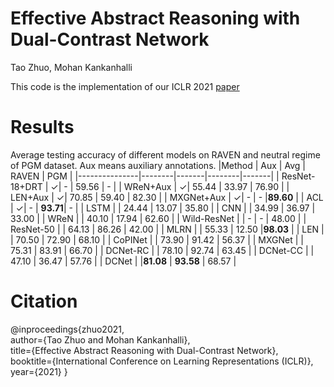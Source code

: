 # Effective Abstract Reasoning with Dual-Contrast Network
Tao Zhuo, Mohan Kankanhalli

This code is the implementation of our ICLR 2021 [paper](https://openreview.net/pdf?id=ldxlzGYWDmW)

# Results

Average testing accuracy of different models on RAVEN and neutral regime of PGM dataset. Aux means auxiliary annotations.
|Method         | Aux    | Avg   | RAVEN  | PGM   | 
|---------------|--------|-------|--------|-------|
| ResNet-18+DRT | &check;| -     |  59.56 |   -   |
| WReN+Aux      | &check;| 55.44 |  33.97 | 76.90 |
| LEN+Aux       | &check;| 70.85 |  59.40 | 82.30 |
| MXGNet+Aux    | &check;|  -    |   -    |**89.60** |
|  ACL          | &check;|  -    | **93.71**|  -  |
| LSTM          |        | 24.44 | 13.07  | 35.80 |
| CNN           |        | 34.99 | 36.97  | 33.00 |
| WReN          |        | 40.10 | 17.94  | 62.60 |
| Wild-ResNet   |        |  -    |  -     | 48.00 |
| ResNet-50     |        | 64.13 | 86.26  | 42.00 |
| MLRN          |        | 55.33 | 12.50  |**98.03** |
| LEN           |        | 70.50 | 72.90  | 68.10 |
| CoPINet       |        | 73.90 | 91.42  | 56.37 |
| MXGNet        |        | 75.31 | 83.91  | 66.70 |
| DCNet-RC      |        | 78.10 | 92.74  | 63.45 |
| DCNet-CC      |        | 47.10 | 36.47  | 57.76 |
| DCNet         |        |**81.08** | **93.58** | 68.57 |

# Citation
@inproceedings{zhuo2021,  
    author={Tao Zhuo and Mohan Kankanhalli},  
    title={Effective Abstract Reasoning with Dual-Contrast Network},  
    booktitle={International Conference on Learning Representations (ICLR)},      
    year={2021}
}
